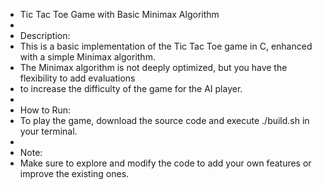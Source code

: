  * Tic Tac Toe Game with Basic Minimax Algorithm
 * 
 * Description:
 * This is a basic implementation of the Tic Tac Toe game in C, enhanced with a simple Minimax algorithm.
 * The Minimax algorithm is not deeply optimized, but you have the flexibility to add evaluations
 * to increase the difficulty of the game for the AI player.
 * 
 * How to Run:
 * To play the game, download the source code and execute ./build.sh in your terminal.
 * 
 * Note:
 * Make sure to explore and modify the code to add your own features or improve the existing ones.
